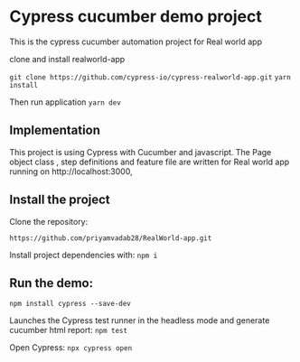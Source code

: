 # Cypress cucumber demo project
This is the cypress cucumber automation project for Real world app

clone and install realworld-app

`git clone https://github.com/cypress-io/cypress-realworld-app.git`
`yarn install`

Then run application 
`yarn dev`


## Implementation
This project is using Cypress with Cucumber and javascript. The Page object class , step definitions and feature file are written for Real world app running on http://localhost:3000,


##  Install the project
Clone the repository:

`https://github.com/priyamvadab28/RealWorld-app.git`

Install project dependencies with: `npm i`

## Run the demo:

`npm install cypress --save-dev`


Launches the Cypress test runner in the headless mode and generate cucumber html report:
`npm test`

Open Cypress:
`npx cypress open`